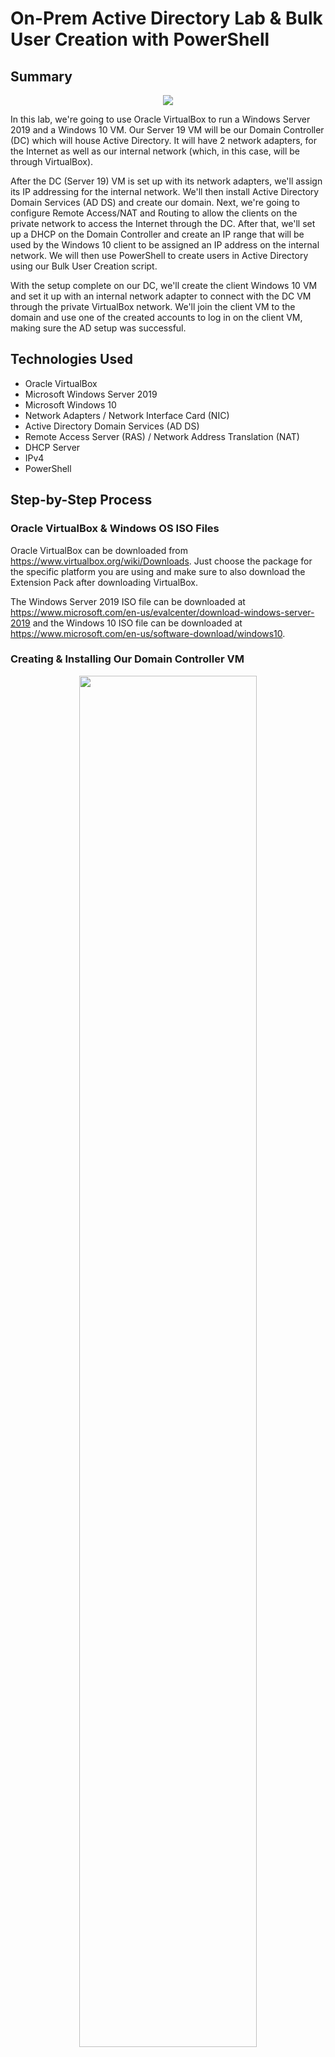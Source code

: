 # On-Prem Active Directory Lab & Bulk User Creation with PowerShell

## Summary
<div align="center">
	<img src="https://github.com/mohammedshahwan/Active-Directory/blob/main/assets/AD Diagram.png">
</div>

In this lab, we're going to use Oracle VirtualBox to run a Windows Server 2019 and a Windows 10 VM. Our Server 19 VM will be our Domain Controller (DC) which will house Active Directory. It will have 2 network adapters, for the Internet as well as our internal network (which, in this case, will be through VirtualBox).

After the DC (Server 19) VM is set up with its network adapters, we'll assign its IP addressing for the internal network.
We'll then install Active Directory Domain Services (AD DS) and create our domain.
Next, we're going to configure Remote Access/NAT and Routing to allow the clients on the private network to access the Internet through the DC.
After that, we'll set up a DHCP on the Domain Controller and create an IP range that will be used by the Windows 10 client to be assigned an IP address on the internal network.
We will then use PowerShell to create users in Active Directory using our Bulk User Creation script.

With the setup complete on our DC, we'll create the client Windows 10 VM and set it up with an internal network adapter to connect with the DC VM through the private VirtualBox network.
We'll join the client VM to the domain and use one of the created accounts to log in on the client VM, making sure the AD setup was successful.

## Technologies Used
  - Oracle VirtualBox
  - Microsoft Windows Server 2019
  - Microsoft Windows 10
  - Network Adapters / Network Interface Card (NIC)
  - Active Directory Domain Services (AD DS)
  - Remote Access Server (RAS) / Network Address Translation (NAT)
  - DHCP Server
  - IPv4
  - PowerShell

## Step-by-Step Process

### Oracle VirtualBox & Windows OS ISO Files
Oracle VirtualBox can be downloaded from https://www.virtualbox.org/wiki/Downloads. Just choose the package for the specific platform you are using and make sure to also download the Extension Pack after downloading VirtualBox.

The Windows Server 2019 ISO file can be downloaded at https://www.microsoft.com/en-us/evalcenter/download-windows-server-2019 and the Windows 10 ISO file can be downloaded at https://www.microsoft.com/en-us/software-download/windows10.

### Creating & Installing Our Domain Controller VM
<div align="center">
	<img width = "75%" src="https://github.com/mohammedshahwan/Active-Directory/blob/main/assets/AD1.png">
</div>

- To get started, we'll open VirtualBox and create a new VM. To keep things simple, I'll name it "Domain Controller". Since we're starting with the Domain Controller, we'll select the Windows Server 2019 ISO file and continue with the setup. In this lab, the default settings of 2048 MB (2 GB) of memory & 1 CPU processor (as well as the other default configurations) will be used, but it can be increased as desired.

<br />
<br />

<div align="center">
	<img width = "49%" src="https://github.com/mohammedshahwan/Active-Directory/blob/main/assets/AD2.png">
  <img width = "49%" src="https://github.com/mohammedshahwan/Active-Directory/blob/main/assets/AD3.png">
</div>

- With the DC VM created, before running it, we'll go to the VM "Network" settings. The default first network adapter uses NAT, which will be the Internet-dedicated adapter for the DC. We will also add a second adapter for the internal network, which will connect to the client VM through VirtualBox.

<br />
<br />

<div align="center">
	<img width = "75%" src="https://github.com/mohammedshahwan/Active-Directory/blob/main/assets/AD4.png">
</div>

- With the network configurations complete, we'll open the DC VM and go through the Windows Server 2019 installation.

- We'll be using one of the "Desktop Experience" OS options, the <b>Standard Evaluation (Desktop Experience)</b> OS was used in this lab. Then, we'll continue with the <b>Custom</b> installation since we're installing the OS from scratch.

- Lastly, we'll be asked to make a password for the default admin account, then the installation would be complete and we can log in with the password we just created.

<br />
<br />

<div align="center">
	<img width = "75%" src="https://github.com/mohammedshahwan/Active-Directory/blob/main/assets/AD5.png">
</div>

- <b>Extra</b>: For a smoother experience on the GUI, go to the "Devices" dropdown menu on VirtualBox and select "Insert Guest Additions CD Image". Then, we'll go to the Files Explorer on our DC VM and go to "This PC". In the VirtualBox Guest Additions drive, we'll run the amd64 application and install the additions. The VM will restart and the interface should be smoother.

<br />

### IP Addressing
<div align="center">
	<img src="https://github.com/mohammedshahwan/Active-Directory/blob/main/assets/AD6.png">
</div>

- Now, we'll need to check which adapter is the Internet-dedicated/internal one, so we'll go to <b>"Network Connections"</b> and check the <b>Status</b> of either of the two network adapters shown.

<br />
<br />

<div align="center">
	<img width = "60%" src="https://github.com/mohammedshahwan/Active-Directory/blob/main/assets/AD7.png">
</div>

- In this case, the network adapter we checked is the internal network adapter. If it was the Internet-dedicated adapter, the IP address would've been 10.x.x.x instead.

<br />
<br />

<div align="center">
	<img src="https://github.com/mohammedshahwan/Active-Directory/blob/main/assets/AD8.png">
</div>

- Now that we know which is which, we'll rename them appropriately so we can easily know which adapter it is later on.

<br />
<br />

<div align="center">
	<img width = "75%" src="https://github.com/mohammedshahwan/Active-Directory/blob/main/assets/AD9.png">
</div>

- Next, we'll give an IP address to our internal adapter. In the internal adapter's <b>Properties</b>, we'll go to the <b>IPv4 Properties</b> and assign it an <b>IP address</b> of 172.16.0.1 and <b>Subnet mask</b> of 255.255.255.0 as seen in the diagram shown in the Summary section. We won't assign a <b>Default gateway</b> because the DC itself will serve as the default gateway. We'll also assign a <b>Preferred DNS server address</b> of 127.0.0.1, which is just a loop-back address that refers back to itself (alternatively, we can use the 172.16.0.1 address again as well).

<br />
<br />

<div align="center">
	<img width = "60%" src="https://github.com/mohammedshahwan/Active-Directory/blob/main/assets/AD10.png">
</div>

- We'll also be renaming the PC for convenience, which will prompt the device to restart.

<br />

### Installing Active Directory Domain Services (AD DS) & Creating a Domain
<div align="center">
	<img width = "75%" src="https://github.com/mohammedshahwan/Active-Directory/blob/main/assets/AD11.png">
</div>

- First, we'll go to the <b>Server Manager Dashboard</b> and <b>Add roles & features</b>. We'll be asked about the installation type, which should be the default-selected <b>Role-based or feature-based installation</b>, as well as which server we want to install it on.

<br />
<br />

<div align="center">
	<img width = "75%" src="https://github.com/mohammedshahwan/Active-Directory/blob/main/assets/AD12.png">
</div>

- We're going to be installing <b>Active Directory Domain Services</b>, as well as the additional features we are prompted to add with it as seen in the image (continue through the prompts and install).

<br />
<br />

<div align="center">
	<img src="https://github.com/mohammedshahwan/Active-Directory/blob/main/assets/AD13.png">
</div>

- Back on the <b>Dashboard</b>, we'll see this flag appear. Even though we installed AD DS, we haven't created the domain yet, so we'll need to configure it.

<br />
<br />

<div align="center">
	<img width = "75%" src="https://github.com/mohammedshahwan/Active-Directory/blob/main/assets/AD14.png">
</div>

- We want to <b>Add a new forest</b>, and then we can use any domain name, in this case, "ad-domain.com". We'll then be prompted for a password and can continue through the prompts to install, which will restart the device.

<br />
<br />

<div align="center">
	<img width = "30%" src="https://github.com/mohammedshahwan/Active-Directory/blob/main/assets/AD15.png">
</div>

- As we can see when logging back in, the account is now associated with the domain.

<br />

### Creating a Dedicated (Domain) Admin account 
<div align="center">
	<img width = "50%" src="https://github.com/mohammedshahwan/Active-Directory/blob/main/assets/AD16.png">
</div>

- In the start menu, we'll go to <b>Active Directory Users and Computers</b> in the <b>Windows Administrative Tools</b> folder.

<br />
<br />

<div align="center">
	<img width = "50%" src="https://github.com/mohammedshahwan/Active-Directory/blob/main/assets/AD17.png">
  <img width = "40%" src="https://github.com/mohammedshahwan/Active-Directory/blob/main/assets/AD18.png">
</div>

- Here, we're going to create a new <b>Organizational Unit</b> under our domain and name it "<b>_ADMINS</b>".

<br />
<br />

<div align="center">
	<img width = "50%" src="https://github.com/mohammedshahwan/Active-Directory/blob/main/assets/AD19.png">
  <img width = "40%" src="https://github.com/mohammedshahwan/Active-Directory/blob/main/assets/AD20.png">
</div>

- Now, we're going to create a new <b>User</b> in <b>_ADMINS</b>. In this example, I'll just be using my name and a common-form username for an admin account. In the next window, we'll be prompted for a password (for the lab, we'll select the <b>Password never expires</b> option as it's not relevant to this lab).

<br />
<br />

<div align="center">
	<img width = "49%" src="https://github.com/mohammedshahwan/Active-Directory/blob/main/assets/AD21.png">
  <img width = "49%" src="https://github.com/mohammedshahwan/Active-Directory/blob/main/assets/AD22.png">
</div>

- The account isn't an admin account yet, so we'll go to the account's <b>Properties</b> in the <b>_ADMINS</b> folder and make it a member of "<b>Domain Admins</b>"

- <b>Note:</b> Make sure to click "Check Names" after typing "domain admins" in the text box.

<br />
<br />

<div align="center">
	<img width = "75%" src="https://github.com/mohammedshahwan/Active-Directory/blob/main/assets/AD23.png">
</div>

- Now, we can sign out of the default administrator account and log in to our newly created domain admin account.

<br />

### Installing a Remote Access Server (RAS) and NAT
The purpose of installing RAS/NAT is to allow the client machine (Windows 10 VM) to connect to the domain controller through the internal (private) network, and be able to access the Internet through the domain controller.

<br />

<div align="center">
	<img width = "49%" src="https://github.com/mohammedshahwan/Active-Directory/blob/main/assets/AD24.png">
  <img width = "49%" src="https://github.com/mohammedshahwan/Active-Directory/blob/main/assets/AD25.png">
</div>

- Now that we're signed in on our domain admin account, we'll go to the <b>Server Manager Dashboard</b> and <b>Add roles and features</b>. This time, the role we'll be adding is <b>Remote Access</b>.

- In the <b>Role Services</b> section, we'll install <b>Routing</b> and add features, which auto-selects <b>DirectAccess and VPN (RAS)</b> as well, and then we'll continue to install the new role.

<br />
<br />

<div align="center">
	<img width = "30%" src="https://github.com/mohammedshahwan/Active-Directory/blob/main/assets/AD26.png">
  <img width = "60%" src="https://github.com/mohammedshahwan/Active-Directory/blob/main/assets/AD27.png">
</div>

- Now, we'll want to select <b>Routing and Remote Access</b> in the <b>Tools</b> bar and configure and enable it for the local machine (domain controller) that we are working with..

<br />
<br />

<div align="center">
	<img src="https://github.com/mohammedshahwan/Active-Directory/blob/main/assets/AD28.png">
  <img src="https://github.com/mohammedshahwan/Active-Directory/blob/main/assets/AD29.png">
</div>

- We'll be configuring a <b>NAT</b> and selecting the previously-labeled public interface that is facing the Internet.

<br />
<br />

<div align="center">
	<img width = "30%" src="https://github.com/mohammedshahwan/Active-Directory/blob/main/assets/AD30.png">
</div>

- After completing the RAS setup, the local domain controller server in the <b>Routing and Remote Access</b> window should appear configured with a dropdown option.

<br />

### Setting Up a DHCP Server on the Domain Controller
The DHCP server will allow clients to get an IP address and connect to the Internet through our server from the private network they will be on. 

<br />

<div align="center">
	<img width = "75%" src="https://github.com/mohammedshahwan/Active-Directory/blob/main/assets/AD31.png">
</div>

- We'll return back to the <b>Server Manager Dashboard</b> and <b>Add roles and features</b>. We'll add the <b>DHCP Server</b> role and its features, then continue to install it.

<br />
<br />

<div align="center">
	<img width = "49%" src="https://github.com/mohammedshahwan/Active-Directory/blob/main/assets/AD32.png">
  <img width = "49%" src="https://github.com/mohammedshahwan/Active-Directory/blob/main/assets/AD33.png">
</div>

- With the role now installed, we'll select <b>DHCP</b> in the <b>Tools</b> bar and create a new scope in the <b>IPv4</b> subcategory of our DHCP server.

<br />
<br />

<div align="center">
	<img width = "49%" src="https://github.com/mohammedshahwan/Active-Directory/blob/main/assets/AD34.png">
  <img width = "49%" src="https://github.com/mohammedshahwan/Active-Directory/blob/main/assets/AD35.png">
</div>

- We'll be creating a range from 172.16.0.100 to 172.16.0.200, so I'll use that as the name to keep it simple. These will be the start and end IP addresses, and the subnet mask is 255.255.255.0 (a length of /24).

- We don't have any exclusions in this lab, however, any IP addresses to be excluded from the range would be configured in the next window.

<br />
<br />

<div align="center">
	<img width = "50%" src="https://github.com/mohammedshahwan/Active-Directory/blob/main/assets/AD36.png">
</div>

- Next, we are prompted about the lease duration limit. The lease duration is how long a client will occupy an IP address from the chosen range before the IP address can be assigned to a client again. In this lab, we'll keep it at the default 8 days.

- This can be changed to suit business needs, for example, a cafe may have a shorter lease duration (~2 hours) so that IP addresses aren't occupied by customers who aren't there anymore and a corporate office environment may have a longer duration since an employees will be using a given client repetitively over longer periods of time. 

<br />
<br />

<div align="center">
	<img width = "49%" src="https://github.com/mohammedshahwan/Active-Directory/blob/main/assets/AD37.png">
  <img width = "49%" src="https://github.com/mohammedshahwan/Active-Directory/blob/main/assets/AD38.png">
</div>

- Here, we are asked if we want to configure the DHCP options for the scope. This is what tells our clients what servers to use for the default gateway and for DNS. We want this, so we'll select Yes and use the domain controller's IP address of 172.16.0.1 (make sure to click "Add").

<br />
<br />

<div align="center">
	<img src="https://github.com/mohammedshahwan/Active-Directory/blob/main/assets/AD39.png">
</div>

- Next, it will ask what we want to use as our domain server. It should already be pre-filled with the <b>ad-domain.com</b> domain we created before and the associated IP address (172.16.0.1).

- We won't be configuring the WINS server, so we'll continue through the prompts. In the next prompt, we'll choose Yes to activate the scope now and then finish the configuration for the new scope.

<br />
<br />

<div align="center">
	<img width = "60%" src="https://github.com/mohammedshahwan/Active-Directory/blob/main/assets/AD40.png">
  <img width = "30%" src="https://github.com/mohammedshahwan/Active-Directory/blob/main/assets/AD41.png">
</div>

- After the configuration, we'll authorize the DHCP server and refresh it. We've now completed our DHCP and DNS setup.

<br />

### AD Bulk User Creation PowerShell Script
<div align="center">
	<img src="https://github.com/mohammedshahwan/Active-Directory/blob/main/assets/Bulk%20Script.png">
</div>
Before continuing, I'll explain the functionality of the PowerShell script that will be used in the next section.

#### - User's First Password
<div align="center">
	<img width = "60%" src="https://github.com/mohammedshahwan/Active-Directory/blob/main/assets/Bulk1.png">
</div>

- When an account is created, the user is typically given a password that they would change after their initial login. 

- For this lab, we're assigning a simple password for demonstration purposes. We then have to convert the password into a secure string that PowerShell can then use later in the script when actually creating the user-account in Active Directory.

#### - Making a "User" Organizational Unit in Active Directory
<div align="center">
	<img width = "80%" src="https://github.com/mohammedshahwan/Active-Directory/blob/main/assets/Bulk2.png">
</div>

- Here, we are just creating an organizational unit, being "<b>_USERS</b>" in the Active Directory Users and Computers section on the Domain Controller (this is similar to the "<b>_ADMINS</b>" organizational unit we created previously).

- After we run the script, the change would appear on the Domain Controller as seen in the image below.

<br />

<div align="center">
	<img width = "50%" src="https://github.com/mohammedshahwan/Active-Directory/blob/main/assets/BulkAD.png">
</div>

#### - Creating the User-Accounts
<div align="center">
	<img src="https://github.com/mohammedshahwan/Active-Directory/blob/main/assets/Bulk3.png">
</div>

- The final part of the script is a loop that can be broken down into 3 parts.

##### 1) Getting the Users' First & Last Names
<div align="center">
	<img width = "50%" src="https://github.com/mohammedshahwan/Active-Directory/blob/main/assets/Bulk4.png">
</div>

- Here, we have a "<b>names.txt</b>" file which is a list of our users' first and last names. The file is assigned to a variable and then the first/last name pairs are extracted. A temporary variable (<b>$user</b>) will be assigned to represent the "first intitial + last name" of each user, which will end up being a user's username in most cases.

<b>Note:</b> The filename in script should be changed to the actual file's name if it is different, as well as accounting for the filepath.

##### 2) Username Duplicates
<div align="center">
	<img width = "80%" src="https://github.com/mohammedshahwan/Active-Directory/blob/main/assets/Bulk5.png">
</div>

- There will be some instances where a user's "first intitial + last name" combination is the same as another user. In this section, we are checking our list in the (<b>$user</b>) variable to find any combinations that were the same between different users.

- If the combination has no matches, then it becomes the user's username (<b>$username</b>).

- If a match is found, then an incremental number is added to the end of the combination to create a unique username (<b>$username</b>).

##### 3) Creating the Account
<div align="center">
	<img src="https://github.com/mohammedshahwan/Active-Directory/blob/main/assets/Bulk6.png">
</div>

- Finally, new user-accounts are created in Active Directory using all the information and variables we have gathered and created, and are stored in the <b>_USERS</b> organizational unit on the Domain Controller. The user's will have a unique username associated to their first and last name, and the initial password we set up previously is assigned to the account.

- <b>Note:</b> On the last line, I added an option so that the password doesn't expire/does not need to be changed after the first sign-in. This was for lab-purposes and would not be replicated in actual environments.

### Creating Users (in Bulk) in Active Directory with a PowerShell Script
We'll be using our ((AD Bulk User Creation))<Link to Script?> script to create over 1200 users from a "<b>names.txt</b>" file which contains the first and last names of 1200+ users.

<div align="center">
	<img width = "75%" src="https://github.com/mohammedshahwan/Active-Directory/blob/main/assets/AD42.png">
</div>

- To run the PowerShell script, we'll first need to go to <b>Windows PowerShell</b> in the start menu and run <b>Windows PowerShell ISE</b> as administrator. 

<br />
<br />

<div align="center">
	<img width = "75%" src="https://github.com/mohammedshahwan/Active-Directory/blob/main/assets/AD43.png">
</div>

- To bypass the restrictions, and given that this is a lab environment, we'll remove any restrictions on running PowerShell scripts and change directories to where the "<b>names.txt</b>" file is located, as shown in the image above.

<br />
<br />

<div align="center">
	<img width = "49%" src="https://github.com/mohammedshahwan/Active-Directory/blob/main/assets/AD44.png">
  <img width = "49%" src="https://github.com/mohammedshahwan/Active-Directory/blob/main/assets/AD45.png">
</div>

- I'll add my name to the top of the list and we can run the bulk user creation script.

- With this, we are ready to create and use a client machine with one of the user accounts.

<br />

### Creating & Installing the Client VM
<div align="center">
	<img width = "70%" src="https://github.com/mohammedshahwan/Active-Directory/blob/main/assets/AD46.png">
</div>

- Just as with the Domain Controller VM, we'll be selecting an ISO file to use for this VM, however, we'll be using the Windows 10 ISO this time. Since this is the client machine, I'll name it "CLIENT1". Same as before, we'll use 2048 MB (2 GB) of memory and 1 CPU core (can increase these options as desired for smoother function). We'll continue with the VM creation using the default settings.

<br />
<br />

<div align="center">
	<img width = "60%" src="https://github.com/mohammedshahwan/Active-Directory/blob/main/assets/AD47.png">
</div>

- Before opening the VM and installing Windows, we'll go into the CLIENT1 VM's Network settings. This machine will be connecting to the Domain Controller through the internal (private) network, so we'll change the adapter settings to fit that. We are only configuring 1 adapter for this machine, unlike the 2 on the Domain Controller VM.

<br />
<br />

<div align="center">
	<img width = "49%" src="https://github.com/mohammedshahwan/Active-Directory/blob/main/assets/AD48.png">
  <img width = "49%" src="https://github.com/mohammedshahwan/Active-Directory/blob/main/assets/AD49.png">
</div>

- We can now open our VM and go through the installation. When prompted we can select "I don't have a product key" (since I don't...), and we'll be using the <b>Windows 10 Pro</b> OS (make sure not to select Windows 10 Home since we can't join the domain with it). Then, we'll continue with the <b>Custom</b> installation since we're installing this OS onto an empty hard drive as well.

- When prompted to select a network, we'll select that we don't have internet. We'll be continuing with the "limited setup"/"using for home" options since we're making a local account and not creating a Microsoft account.

- Finally, we make an initial "user" account by giving it a name and, optionally, a password.

- Our installation is now complete.

### Client Configurations
<div align="center">
	<img width = "75%" src="https://github.com/mohammedshahwan/Active-Directory/blob/main/assets/AD50.png">
</div>

- After logging into our client machine, we can open Command Prompt and test our connections by pinging a website like Google and pinging the domain. This shows that the network connections from the diagram shown in the Summary section are all functional.

<br />
<br />

<div align="center">
	<img width = "50%" src="https://github.com/mohammedshahwan/Active-Directory/blob/main/assets/AD51.png">
</div>

- We'll be renaming the client-host and adding it to the domain, so <b>System</b> in the <b>Settings</b> and scroll down to the <b>Rename this PC (advanced)</b> setting.

<br />
<br />

<div align="center">
	<img width = "45%" src="https://github.com/mohammedshahwan/Active-Directory/blob/main/assets/AD52.png">
  <img width = "40%" src="https://github.com/mohammedshahwan/Active-Directory/blob/main/assets/AD53.png">
</div>

- There, we will select <b>Change</b>, where we can rename the computer to "CLIENT1" while adding it as a member of our domain (ad-domain.com).

- We'll be prompted for the user/pass of an account that is a member of the domain. Here, we can use one of the <b>_USER</b> accounts we created using our PowerShell script (though the domain admin account created would work as well). The client will then restart.

<br />
<br />

<div align="center">
	<img width = "75%" src="https://github.com/mohammedshahwan/Active-Directory/blob/main/assets/AD54.png">
</div>

- When logging back in, we'll use the account we entered in the previous step.

<br />
<br />

<div align="center">
	<img src="https://github.com/mohammedshahwan/Active-Directory/blob/main/assets/AD55.png">
</div>

- We can then open Command Prompt and confirm that we are now logged in with a user that is a member of the domain.

### Confirmation at the Domain Controller
<div align="center">
	<img width = "49%" src="https://github.com/mohammedshahwan/Active-Directory/blob/main/assets/AD56.png">
  <img width = "49%" src="https://github.com/mohammedshahwan/Active-Directory/blob/main/assets/AD57.png">
</div>

- If we check back on the Domain Controller machine, we'll see in the <b>DHCP</b> server that a lease has been granted to our CLIENT1 machine.

- We can also check in <b>Active Directory Users and Computers</b>, and we'll find that the client VM is listed under the Computers section since it was joined to the domain.

